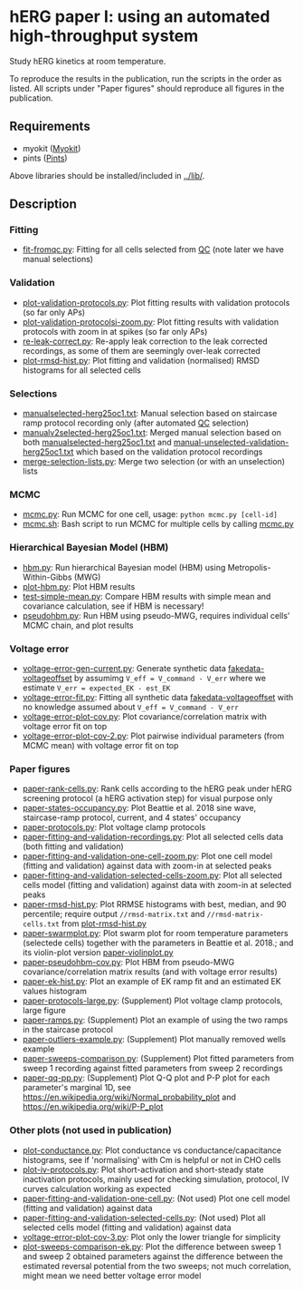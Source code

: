 # hERG paper I: using an automated high-throughput system

Study hERG kinetics at room temperature.

To reproduce the results in the publication, run the scripts in the order as listed.
All scripts under "Paper figures" should reproduce all figures in the publication.


## Requirements
- myokit ([Myokit](http://myokit.org/))
- pints ([Pints](https://github.com/pints-team/pints))

Above libraries should be installed/included in [../lib/](../lib).


## Description

### Fitting
- [fit-fromqc.py](./fit-fromqc.py): Fitting for all cells selected from [QC](../qc) (note later we have manual selections)


### Validation
- [plot-validation-protocols.py](./plot-validation-protocols.py): Plot fitting results with validation protocols (so far only APs)
- [plot-validation-protocolsi-zoom.py](./plot-validation-protocols-zoom.py): Plot fitting results with validation protocols with zoom in at spikes (so far only APs)
- [re-leak-correct.py](./re-leak-correct.py): Re-apply leak correction to the leak corrected recordings, as some of them are seemingly over-leak corrected
- [plot-rmsd-hist.py](./plot-rmsd-hist.py): Plot fitting and validation (normalised) RMSD histograms for all selected cells


### Selections
- [manualselected-herg25oc1.txt](./manualselected-herg25oc1.txt): Manual selection based on staircase ramp protocol recording only (after automated [QC](../qc) selection)
- [manualv2selected-herg25oc1.txt](./manualv2selected-herg25oc1.txt): Merged manual selection based on both [manualselected-herg25oc1.txt](./manualselected-herg25oc1.txt) and [manual-unselected-validation-herg25oc1.txt](./figs/manual-unselected-validation-herg25oc1.txt) which based on the validation protocol recordings
- [merge-selection-lists.py](./merge-selection-lists.py): Merge two selection (or with an unselection) lists


### MCMC
- [mcmc.py](./mcmc.py): Run MCMC for one cell, usage: `python mcmc.py [cell-id]`
- [mcmc.sh](./mcmc.sh): Bash script to run MCMC for multiple cells by calling [mcmc.py](./mcmc.py)


### Hierarchical Bayesian Model (HBM)
- [hbm.py](./hbm.py): Run hierarchical Bayesian model (HBM) using Metropolis-Within-Gibbs (MWG)
- [plot-hbm.py](./plot-hbm.py): Plot HBM results
- [test-simple-mean.py](./test-simple-mean.py): Compare HBM results with simple mean and covariance calculation, see if HBM is necessary!
- [pseudohbm.py](./pseudohbm.py): Run HBM using pseudo-MWG, requires individual cells' MCMC chain, and plot results


### Voltage error
- [voltage-error-gen-current.py](./voltage-error-gen-current.py): Generate synthetic data [fakedata-voltageoffset](./fakedata-voltageoffset) by assumimg `V_eff = V_command - V_err` where we estimate `V_err = expected_EK - est_EK`
- [voltage-error-fit.py](./voltage-error-fit.py): Fitting all synthetic data [fakedata-voltageoffset](./fakedata-voltageoffset) with no knowledge assumed about `V_eff = V_command - V_err`
- [voltage-error-plot-cov.py](./voltage-error-plot-cov.py): Plot covariance/correlation matrix with voltage error fit on top
- [voltage-error-plot-cov-2.py](./voltage-error-plot-cov-2.py): Plot pairwise individual parameters (from MCMC mean) with voltage error fit on top


### Paper figures
- [paper-rank-cells.py](./paper-rank-cells.py): Rank cells according to the hERG peak under hERG screening protocol (a hERG activation step) for visual purpose only
- [paper-states-occupancy.py](./paper-states-occupancy.py): Plot Beattie et al. 2018 sine wave, staircase-ramp protocol, current, and 4 states' occupancy
- [paper-protocols.py](./paper-protocols.py): Plot voltage clamp protocols
- [paper-fitting-and-validation-recordings.py](./paper-fitting-and-validation-recordings.py): Plot all selected cells data (both fitting and validation)
- [paper-fitting-and-validation-one-cell-zoom.py](./paper-fitting-and-validation-one-cell-zoom.py): Plot one cell model (fitting and validation) against data with zoom-in at selected peaks
- [paper-fitting-and-validation-selected-cells-zoom.py](./paper-fitting-and-validation-selected-cells-zoom.py): Plot all selected cells model (fitting and validation) against data with zoom-in at selected peaks
- [paper-rmsd-hist.py](paper-rmsd-hist.py): Plot RRMSE histograms with best, median, and 90 percentile; require output `//rmsd-matrix.txt` and `//rmsd-matrix-cells.txt` from [plot-rmsd-hist.py](./plot-rmsd-hist.py)
- [paper-swarmplot.py](./paper-swarmplot.py): Plot swarm plot for room temperature parameters (selectede cells) together with the parameters in Beattie et al. 2018.; and its violin-plot version [paper-violinplot.py](./paper-violinplot.py)
- [paper-pseudohbm-cov.py](./paper-pseudohbm-cov.py): Plot HBM from pseudo-MWG covariance/correlation matrix results (and with voltage error results)
- [paper-ek-hist.py](./paper-ek-hist.py): Plot an example of EK ramp fit and an estimated EK values histogram
- [paper-protocols-large.py](./paper-protocols-large.py): (Supplement) Plot voltage clamp protocols, large figure
- [paper-ramps.py](./paper-ramps.py): (Supplement) Plot an example of using the two ramps in the staircase protocol
- [paper-outliers-example.py](./paper-outliers-example.py): (Supplement) Plot manually removed wells example
- [paper-sweeps-comparison.py](./paper-sweeps-comparison.py): (Supplement) Plot fitted parameters from sweep 1 recording against fitted parameters from sweep 2 recordings
- [paper-qq-pp.py](./paper-qq-pp.py): (Supplement) Plot Q-Q plot and P-P plot for each parameter's marginal 1D, see <https://en.wikipedia.org/wiki/Normal_probability_plot> and <https://en.wikipedia.org/wiki/P-P_plot>


### Other plots (not used in publication)
- [plot-conductance.py](./plot-conductance.py): Plot conductance vs conductance/capacitance histograms, see if 'normalising' with Cm is helpful or not in CHO cells
- [plot-iv-protocols.py](./plot-iv-protocols.py): Plot short-activation and short-steady state inactivation protocols, mainly used for checking simulation, protocol, IV curves calculation working as expected
- [paper-fitting-and-validation-one-cell.py](./paper-fitting-and-validation-one-cell.py): (Not used) Plot one cell model (fitting and validation) against data
- [paper-fitting-and-validation-selected-cells.py](./paper-fitting-and-validation-selected-cells.py): (Not used) Plot all selected cells model (fitting and validation) against data
- [voltage-error-plot-cov-3.py](./voltage-error-plot-cov-3.py): Plot only the lower triangle for simplicity
- [plot-sweeps-comparison-ek.py](./plot-sweeps-comparison-ek.py): Plot the difference between sweep 1 and sweep 2 obtained parameters against the difference between the estimated reversal potential from the two sweeps; not much correlation, might mean we need better voltage error model


